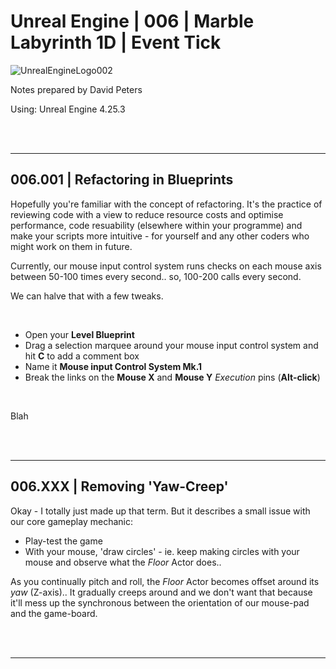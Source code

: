 # Unreal Engine | 006 | Marble Labyrinth 1D | Event Tick

![UnrealEngineLogo002](https://user-images.githubusercontent.com/36719180/90347960-a4e68900-e087-11ea-9349-f5a59105b4d2.png)


Notes prepared by David Peters

Using: Unreal Engine 4.25.3 

<br><br>

---

## 006.001 | Refactoring in Blueprints

Hopefully you're familiar with the concept of refactoring. It's the practice of reviewing code with a view to reduce resource costs and optimise performance, code resuability (elsewhere within your programme) and make your scripts more intuitive - for yourself and any other coders who might work on them in future.

Currently, our mouse input control system runs checks on each mouse axis between 50-100 times every second.. so, 100-200 calls every second.

We can halve that with a few tweaks.

<br>

- Open your **Level Blueprint**
- Drag a selection marquee around your mouse input control system and hit **C** to add a comment box
- Name it **Mouse input Control System Mk.1**
- Break the links on the **Mouse X** and **Mouse Y** *Execution* pins (**Alt-click**)

<br>

Blah




<br><br>

---

## 006.XXX | Removing 'Yaw-Creep'

Okay - I totally just made up that term. But it describes a small issue with our core gameplay mechanic:

- Play-test the game
- With your mouse, 'draw circles' - ie. keep making circles with your mouse and observe what the *Floor* Actor does..

As you continually pitch and roll, the *Floor* Actor becomes offset around its *yaw* (Z-axis).. It gradually creeps around and we don't want that because it'll mess up the synchronous between the orientation of our mouse-pad and the game-board.




<br><br>

---
